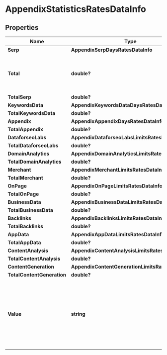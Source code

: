 # AppendixStatisticsRatesDataInfo


## Properties

| Name | Type | Description | Notes |
|------------ | ------------- | ------------- | -------------|
**Serp** | **AppendixSerpDaysRatesDataInfo** |  |[optional]|
**Total** | **double?** | total amount of money deposited to your account |[optional]|
**TotalSerp** | **double?** |  |[optional]|
**KeywordsData** | **AppendixKeywordsDataDaysRatesDataInfo** |  |[optional]|
**TotalKeywordsData** | **double?** |  |[optional]|
**Appendix** | **AppendixAppendixDaysRatesDataInfo** |  |[optional]|
**TotalAppendix** | **double?** |  |[optional]|
**DataforseoLabs** | **AppendixDataforseoLabsLimitsRatesDataInfo** |  |[optional]|
**TotalDataforseoLabs** | **double?** |  |[optional]|
**DomainAnalytics** | **AppendixDomainAnalyticsLimitsRatesDataInfo** |  |[optional]|
**TotalDomainAnalytics** | **double?** |  |[optional]|
**Merchant** | **AppendixMerchantLimitsRatesDataInfo** |  |[optional]|
**TotalMerchant** | **double?** |  |[optional]|
**OnPage** | **AppendixOnPageLimitsRatesDataInfo** |  |[optional]|
**TotalOnPage** | **double?** |  |[optional]|
**BusinessData** | **AppendixBusinessDataLimitsRatesDataInfo** |  |[optional]|
**TotalBusinessData** | **double?** |  |[optional]|
**Backlinks** | **AppendixBacklinksLimitsRatesDataInfo** |  |[optional]|
**TotalBacklinks** | **double?** |  |[optional]|
**AppData** | **AppendixAppDataLimitsRatesDataInfo** |  |[optional]|
**TotalAppData** | **double?** |  |[optional]|
**ContentAnalysis** | **AppendixContentAnalysisLimitsRatesDataInfo** |  |[optional]|
**TotalContentAnalysis** | **double?** |  |[optional]|
**ContentGeneration** | **AppendixContentGenerationLimitsRatesDataInfo** |  |[optional]|
**TotalContentGeneration** | **double?** |  |[optional]|
**Value** | **string** | time period for grouping<br>day in the yyyy-MM-dd format<br>minute in the yyyy-MM-dd HH:mm format |[optional]|